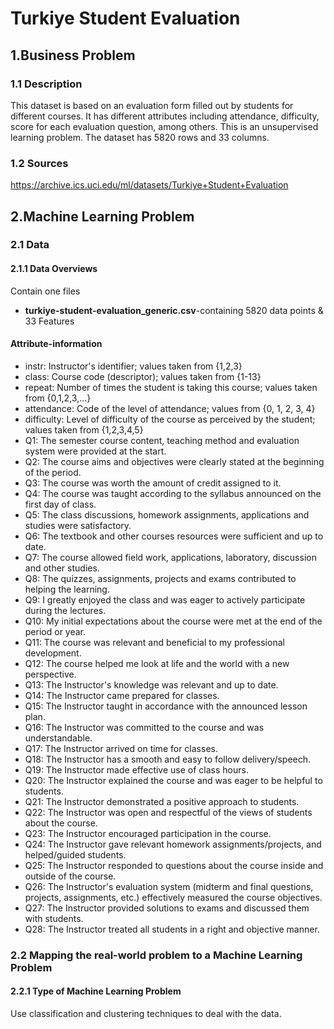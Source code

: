 # Turkiye Student Evaluation

## 1.Business Problem

### 1.1 Description
This dataset is based on an evaluation form filled out by students for different courses. It has different attributes including attendance, difficulty, score for each evaluation question, among others. This is an unsupervised learning problem. The dataset has 5820 rows and 33 columns.

### 1.2 Sources
https://archive.ics.uci.edu/ml/datasets/Turkiye+Student+Evaluation

## 2.Machine Learning Problem

### 2.1 Data
#### 2.1.1 Data Overviews
Contain one files 
* <b>turkiye-student-evaluation_generic.csv</b>-containing 5820 data points & 33 Features</br>

#### Attribute-information
* instr: Instructor's identifier; values taken from {1,2,3}</br>
* class: Course code (descriptor); values taken from {1-13} </br>
* repeat: Number of times the student is taking this course; values taken from {0,1,2,3,...}</br> 
* attendance: Code of the level of attendance; values from {0, 1, 2, 3, 4} </br>
* difficulty: Level of difficulty of the course as perceived by the student; values taken from {1,2,3,4,5} </br>
* Q1: The semester course content, teaching method and evaluation system were provided at the start. </br>
* Q2: The course aims and objectives were clearly stated at the beginning of the period. </br>
* Q3: The course was worth the amount of credit assigned to it. </br>
* Q4: The course was taught according to the syllabus announced on the first day of class. </br>
* Q5:	The class discussions, homework assignments, applications and studies were satisfactory. </br>
* Q6: The textbook and other courses resources were sufficient and up to date.	</br>
* Q7: The course allowed field work, applications, laboratory, discussion and other studies. </br>
* Q8: The quizzes, assignments, projects and exams contributed to helping the learning.	</br>
* Q9: I greatly enjoyed the class and was eager to actively participate during the lectures. </br>
* Q10: My initial expectations about the course were met at the end of the period or year. </br>
* Q11: The course was relevant and beneficial to my professional development. </br>
* Q12: The course helped me look at life and the world with a new perspective. </br>
* Q13: The Instructor's knowledge was relevant and up to date. </br>
* Q14: The Instructor came prepared for classes. </br>
* Q15: The Instructor taught in accordance with the announced lesson plan.</br> 
* Q16: The Instructor was committed to the course and was understandable. </br>
* Q17: The Instructor arrived on time for classes. </br>
* Q18: The Instructor has a smooth and easy to follow delivery/speech.</br> 
* Q19: The Instructor made effective use of class hours. </br>
* Q20: The Instructor explained the course and was eager to be helpful to students.</br> 
* Q21: The Instructor demonstrated a positive approach to students. </br>
* Q22: The Instructor was open and respectful of the views of students about the course. </br>
* Q23: The Instructor encouraged participation in the course. </br>
* Q24: The Instructor gave relevant homework assignments/projects, and helped/guided students.</br> 
* Q25: The Instructor responded to questions about the course inside and outside of the course. </br>
* Q26: The Instructor's evaluation system (midterm and final questions, projects, assignments, etc.) effectively measured the course objectives. </br>
* Q27: The Instructor provided solutions to exams and discussed them with students.</br> 
* Q28: The Instructor treated all students in a right and objective manner. </br>

### 2.2 Mapping the real-world problem to a Machine Learning Problem
#### 2.2.1 Type of Machine Learning Problem
Use classification and clustering techniques to deal with the data.
